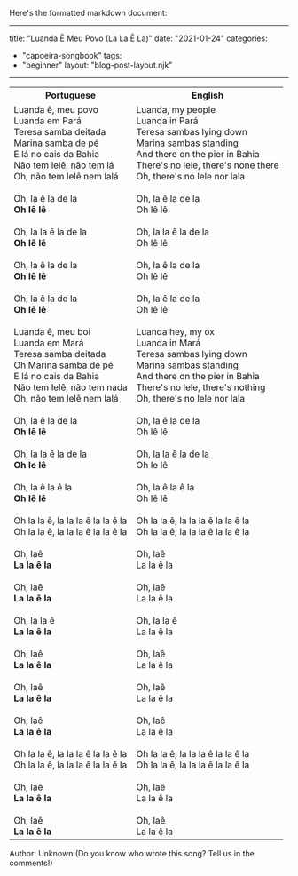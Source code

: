 Here's the formatted markdown document:

---
title: "Luanda Ê Meu Povo (La La Ê La)"
date: "2021-01-24"
categories: 
  - "capoeira-songbook"
tags: 
  - "beginner"
layout: "blog-post-layout.njk"
---

<table class="capoeira-table">
    <tr class="header-row">
        <th>Portuguese</th>
        <th>English</th>
    </tr>
    <tr>
        <td>Luanda ê, meu povo<br>
Luanda em Pará<br>
Teresa samba deitada<br>
Marina samba de pé<br>
E lá no cais da Bahia<br>
Não tem lelê, não tem lá<br>
Oh, não tem lelê nem lalá<br>
<br>
Oh, la ê la de la<br>
<strong>Oh lê lê</strong><br>
<br>
Oh, la la ê la de la<br>
<strong>Oh lê lê</strong><br>
<br>
Oh, la ê la de la<br>
<strong>Oh lê lê</strong><br>
<br>
Oh, la ê la de la<br>
<strong>Oh lê lê</strong><br>
<br>
Luanda ê, meu boi<br>
Luanda em Mará<br>
Teresa samba deitada<br>
Oh Marina samba de pé<br>
E lá no cais da Bahia<br>
Não tem lelê, não tem nada<br>
Oh, não tem lelê nem lalá<br>
<br>
Oh, la ê la de la<br>
<strong>Oh lê lê</strong><br>
<br>
Oh, la la ê la de la<br>
<strong>Oh le lê</strong><br>
<br>
Oh, la ê la ê la<br>
<strong>Oh lê lê</strong><br>
<br>
Oh la la ê, la la la ê la la ê la<br>
Oh la la ê, la la la ê la la ê la<br>
<br>
Oh, laê<br>
<strong>La la ê la</strong><br>
<br>
Oh, laê<br>
<strong>La la ê la</strong><br>
<br>
Oh, la la ê<br>
<strong>La la ê la</strong><br>
<br>
Oh, laê<br>
<strong>La la ê la</strong><br>
<br>
Oh, laê<br>
<strong>La la ê la</strong><br>
<br>
Oh, laê<br>
<strong>La la ê la</strong><br>
<br>
Oh la la ê, la la la ê la la ê la<br>
Oh la la ê, la la la ê la la ê la<br>
<br>
Oh, laê<br>
<strong>La la ê la</strong><br>
<br>
Oh, laê<br>
<strong>La la ê la</strong></td>
        <td>Luanda, my people<br>
Luanda in Pará<br>
Teresa sambas lying down<br>
Marina sambas standing<br>
And there on the pier in Bahia<br>
There's no lele, there's none there<br>
Oh, there's no lele nor lala<br>
<br>
Oh, la ê la de la<br>
Oh lê lê<br>
<br>
Oh, la la ê la de la<br>
Oh lê lê<br>
<br>
Oh, la ê la de la<br>
Oh lê lê<br>
<br>
Oh, la ê la de la<br>
Oh lê lê<br>
<br>
Luanda hey, my ox<br>
Luanda in Mará<br>
Teresa sambas lying down<br>
Marina sambas standing<br>
And there on the pier in Bahia<br>
There's no lele, there's nothing<br>
Oh, there's no lele nor lala<br>
<br>
Oh, la ê la de la<br>
Oh lê lê<br>
<br>
Oh, la la ê la de la<br>
Oh le lê<br>
<br>
Oh, la ê la ê la<br>
Oh lê lê<br>
<br>
Oh la la ê, la la la ê la la ê la<br>
Oh la la ê, la la la ê la la ê la<br>
<br>
Oh, laê<br>
La la ê la<br>
<br>
Oh, laê<br>
La la ê la<br>
<br>
Oh, la la ê<br>
La la ê la<br>
<br>
Oh, laê<br>
La la ê la<br>
<br>
Oh, laê<br>
La la ê la<br>
<br>
Oh, laê<br>
La la ê la<br>
<br>
Oh la la ê, la la la ê la la ê la<br>
Oh la la ê, la la la ê la la ê la<br>
<br>
Oh, laê<br>
La la ê la<br>
<br>
Oh, laê<br>
La la ê la</td>
    </tr>
</table>

<figcaption>

Author: Unknown (Do you know who wrote this song? Tell us in the comments!)

</figcaption>